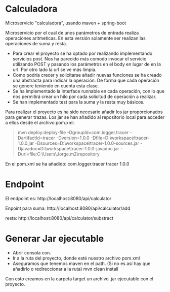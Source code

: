 # Calculadora

Microservicio "calculadora", usando maven + spring-boot

Microservicio por el cual de unos parámetros de entrada realiza operaciones aritmeticas.
En esta versión solamente ser realizan las operaciones de suma y resta.

- Para crear el proyecto se ha optado por realizando implementando servicios post. Nos ha parecido más comodo invocar el servicio utilizando POST y pasando los parámetros en el body en lugar de en la url. Por otro lado la url se ve más limpia.
- Como podría crecer y solicitarse añadir nuevas funciones se ha creado una abstracta para indicar la operación. De forma que cada operación se genere teniendo en cuenta esta clase.
- Se ha implementado la interface runnable en cada operación, con lo que nos permitirá crear un hilo por cada solicitud de operación a realizar.
- Se han implementado test para la suma y la resta muy básicos.

Para realizar el proyecto es ha sido necesario añadir los jar proporcionados para generar trazas. Los jar se han añadido al repositorio local para acceder a ellos desde el archivo pom.xml.
> mvn deploy:deploy-file -DgroupId=com.logger.tracer -DartifactId=tracer -Dversion=1.0.0 -Dfile=D:\workspace\tracer-1.0.0.jar -Dsources=D:\workspace\tracer-1.0.0-sources.jar -Djavadoc=D:\workspace\tracer-1.0.0-javadoc.jar -Durl=file:C:\Users\Jorge\.m2\repository

En el pom.xml se ha añadido:
    <dependency>
        <groupId>com.logger.tracer</groupId>
        <artifactId>tracer</artifactId>
        <version>1.0.0</version>
    </dependency>


# Endpoint
El endpoint es:
http://localhost:8080/api/calculator

Enpoint para suma: http://localhost:8080/api/calculator/add

resta: http://localhost:8080/api/calculator/substract

# Generar Jar ejecutable
- Abrir consola con.
- Ir a la ruta del proyecto, donde esté nuestro archivo pom.xml
- Aseguramos que tenemos maven en el path. (Si no es así hay que añadirlo o redireccionar a la ruta)
    mvn clean install
  
Con esto creamos en la carpeta target un archivo .jar ejecutable con el proyecto.
